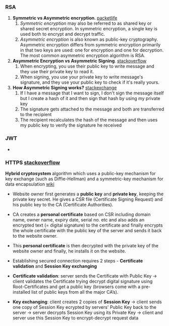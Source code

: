 ### RSA
1. **Symmetric vs Asymmetric encryption**. [packetlife](http://packetlife.net/blog/2010/nov/23/symmetric-asymmetric-encryption-hashing/) 
    1. *Symmetric encryption* may also be referred to as shared key or shared secret encryption. In symmetric encryption, a single key is used both to encrypt and decrypt traffic. 
    1. *Asymmetric encryption* is also known as public-key cryptography. Asymmetric encryption differs from symmetric encryption primarily in that two keys are used: one for encryption and one for decryption. The most common asymmetric encryption algorithm is RSA. 
1. **Asymmetric Encryption vs Asymmetric Signing**. [stackoverflow](https://stackoverflow.com/a/454069)
    1. When encrypting, you use their public key to write message and they use their private key to read it. 
    1. When signing, you use your private key to write message's signature, and they use your public key to check if it's really yours. 
1. **How Asymmetric Signing works?** [stackexchange](https://crypto.stackexchange.com/q/9896) 
    1. If I have a message that I want to sign, I don't sign the message itself but I create a hash of it and then sign that hash by using my private key
    1. The signature gets attached to the message and both are transferred to the recipient
    1. The recipient recalculates the hash of the message and then uses my public key to verify the signature he received 

### JWT
-

### HTTPS [stackoverflow](https://stackoverflow.com/a/39183636)
**Hybrid cryptosystem** algorithm which uses a public-key mechanism for key exchange (such as Diffie-Hellman) and a symmetric-key mechanism for data encapsulation [wiki](https://en.wikipedia.org/wiki/Hybrid_cryptosystem)

- Website owner first generates a **public key** and **private key**, keeping the private key secret. He gives a CSR file (Certificate Signing Request) and his public key to the CA (Certificate Authorities).
- CA creates a **personal certificate** based on CSR including domain name, owner name, expiry date, serial no. etc and also adds an encrypted text (= digital signature) to the certificate and finally encrypts the whole certificate with the public key of the server and sends it back to the website owner.
- This **personal certificate** is then decrypted with the private key of the website owner and finally, he installs it on the website.

- Establishing secured connection requires 2 steps - **Certificate validation** and **Session Key exchanging**
- **Certificate validation**: server sends the Certificate with Public Key -> client validates the Certificate trying decrypt digital signature using Root-Certificates and get a public key (browsers come with a pre-installed list of public keys from all the major CA’s).
- **Key exchanging**: client creates 2 copies of **Session Key** -> client sends one copy of Session Key ecrypted by servers' Public Key back to the server -> server decrypts Session Key using its Private Key -> client and server use this Session Key to encrypt-decrypt request data


